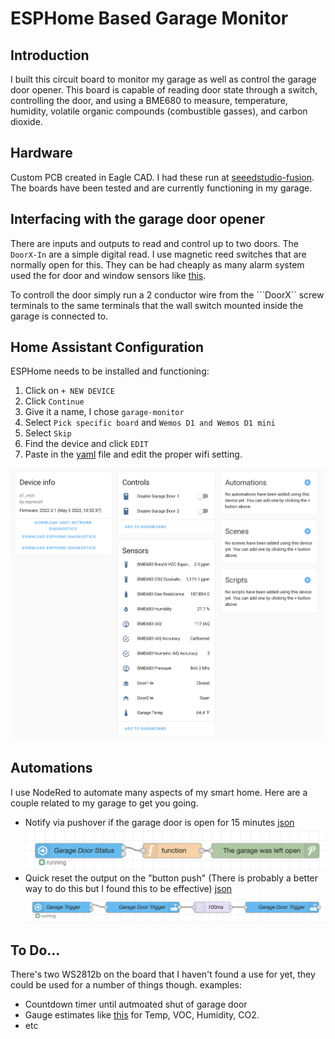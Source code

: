 # ESPHome Based Garage Monitor

## Introduction
I built this circuit board to monitor my garage as well as control the garage door opener. This board is capable of reading door state through a switch, controlling the door, and using a BME680 to measure, temperature, humidity, volatile organic compounds (combustible gasses), and carbon dioxide.

## Hardware
Custom PCB created in Eagle CAD. I had these run at [seeedstudio-fusion](https://www.seeedstudio.com/fusion_pcb.html). The boards have been tested and are currently functioning in my garage.

## Interfacing with the garage door opener
There are inputs and outputs to read and control up to two doors. The ```DoorX-In``` are a simple digital read. I use magnetic reed switches that are normally open for this. They can be had cheaply as many alarm system used the for door and window sensors like [this](https://www.amazon.com/VictorsHome-Magnetic-Surface-Adhesive-Security/dp/B094XJ7K8K).

To controll the door simply run a 2 conductor wire from the ```DoorX`` screw terminals to the same terminals that the wall switch mounted inside the garage is connected to.

## Home Assistant Configuration
ESPHome needs to be installed and functioning:
1) Click on ```+ NEW DEVICE```
1) Click ```Continue```
2) Give it a name, I chose ```garage-monitor```
3) Select ```Pick specific board``` and ```Wemos D1 and Wemos D1 mini```
4) Select ```Skip```
5) Find the device and click ```EDIT```
6) Paste in the [yaml](ESPHome/garage-sensor.yaml) file and edit the proper wifi setting.
  
![Home Assistant device view](/images/hass-device.png?raw=true "Home Assistant device view")

## Automations
I use NodeRed to automate many aspects of my smart home. Here are a couple related to my garage to get you going.
- Notify via pushover if the garage door is open for 15 minutes [json](NodeRed%20Flows/notify-door-open.json) ![NodeRed](/images/garage-notify.png)
- Quick reset the output on the "button push" (There is probably a better way to do this but I found this to be effective) [json](NodeRed%20Flows/quick-trigger.json) ![NodeRed](images/quick-trigger.png)

## To Do...
There's two WS2812b on the board that I haven't found a use for yet, they could be used for a number of things though. examples:
- Countdown timer until autmoated shut of garage door
- Gauge estimates like [this](images/lovelace_gauge_segments.png) for Temp, VOC, Humidity, CO2.
- etc